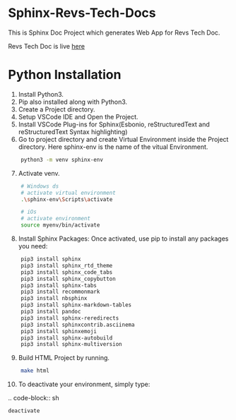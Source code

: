 # Sphinx-Revs-Tech-Docs

This is Sphinx Doc Project which generates Web App for Revs Tech Doc.

Revs Tech Doc is live [here](https://revs-tech-docs.netlify.app)

# Python Installation

1. Install Python3.
2. Pip also installed along with Python3.
3. Create a Project directory.
4. Setup VSCode IDE and Open the Project.
5. Install VSCode Plug-ins for Sphinx(Esbonio, reStructuredText and reStructuredText Syntax highlighting)
6. Go to project directory and create Virtual Environment inside the Project directory. Here sphinx-env is the name of the vitual Environment.

```bash
    python3 -m venv sphinx-env
```

7. Activate venv.

```bash
    # Windows ds
    # activate virtual environment
    .\sphinx-env\Scripts\activate

    # iOs
    # activate environment
    source myenv/bin/activate
```

8. Install Sphinx Packages: Once activated, use pip to install any packages you need:

```bash
    pip3 install sphinx
    pip3 install sphinx_rtd_theme
    pip3 install sphinx_code_tabs
    pip3 install sphinx_copybutton
    pip3 install sphinx-tabs
    pip3 install recommonmark
    pip3 install nbsphinx
    pip3 install sphinx-markdown-tables
    pip3 install pandoc
    pip3 install sphinx-reredirects
    pip3 install sphinxcontrib.asciinema
    pip3 install sphinxemoji
    pip3 install sphinx-autobuild
    pip3 install sphinx-multiversion
```

9. Build HTML Project by running.

```bash
    make html
```

10. To deactivate your environment, simply type:

.. code-block:: sh

    deactivate
